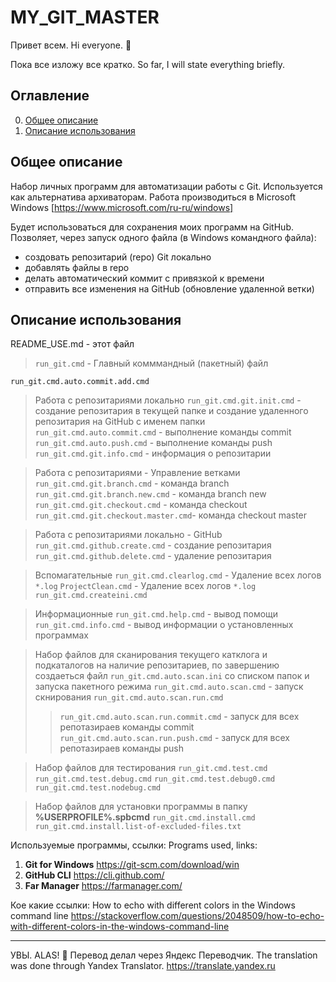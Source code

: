 # MY_GIT_MASTER

Привет всем. Hi everyone. :wave:

Пока все изложу все кратко. 
So far, I will state everything briefly.

## Оглавление
0. [Общее описание](#Общее-описание)
1. [Описание использования](#Описание-использования)

## Общее описание

Набор личных программ для автоматизации работы с Git.
Используется как альтернатива архиваторам.
Работа производиться в Microsoft Windows [https://www.microsoft.com/ru-ru/windows]

Будет использоваться для сохранения моих программ на GitHub. 
Позволяет, через запуск одного файла (в Windows командного файла):
 - создовать репозитарий (repo) Git локально
 - добавлять файлы в repo
 - делать автоматический коммит с привязкой к времени
 - отправить все изменения на GitHub (обновление удаленной ветки)

## Описание использования

README_USE.md - этот файл

>`run_git.cmd` - Главный комммандный (пакетный) файл

`run_git.cmd.auto.commit.add.cmd`

> Работа с репозитариями локально
`run_git.cmd.git.init.cmd` - создание репозитария в текущей папке и создание удаленного репозитария на GitHub с именем папки
`run_git.cmd.auto.commit.cmd` - выполнение команды commit
`run_git.cmd.auto.push.cmd` - выполнение команды push
`run_git.cmd.git.info.cmd` - информация о репозитарии

> Работа с репозитариями - Управление ветками
`run_git.cmd.git.branch.cmd` - команда branch
`run_git.cmd.git.branch.new.cmd` - команда branch new
`run_git.cmd.git.checkout.cmd` - команда checkout
`run_git.cmd.git.checkout.master.cmd`- команда checkout master

> Работа с репозитариями локально - GitHub
`run_git.cmd.github.create.cmd` - создание репозитария
`run_git.cmd.github.delete.cmd` - удаление репозитария


> Вспомагательные
`run_git.cmd.clearlog.cmd` - Удаление всех логов `*.log`
`ProjectClean.cmd` - Удаление всех логов `*.log`
`run_git.cmd.createini.cmd`

> Информационные
`run_git.cmd.help.cmd` - вывод помощи
`run_git.cmd.info.cmd` - вывод информации о установленных программах

> Набор файлов для сканирования текущего катклога и подкаталогов на наличие репозитариев,
по завершению создаеться файл `run_git.cmd.auto.scan.ini` со списком папок и запуска пакетного режима
`run_git.cmd.auto.scan.cmd` - запуск скнирования
`run_git.cmd.auto.scan.run.cmd`
>>`run_git.cmd.auto.scan.run.commit.cmd` - запуск для всех репотазираев команды commit
>>`run_git.cmd.auto.scan.run.push.cmd` - запуск для всех репотазираев команды push


> Набор файлов для тестирования
`run_git.cmd.test.cmd`
`run_git.cmd.test.debug.cmd`
`run_git.cmd.test.debug0.cmd`
`run_git.cmd.test.nodebug.cmd`

> Набор файлов для установки программы в папку **%USERPROFILE%\.spbcmd**
`run_git.cmd.install.cmd`
`run_git.cmd.install.list-of-excluded-files.txt`


Используемые программы, ссылки:
Programs used, links:
1. **Git for Windows**	https://git-scm.com/download/win
2. **GitHub CLI**	https://cli.github.com/
3. **Far Manager**	https://farmanager.com/

Кое какие ссылки:
 How to echo with different colors in the Windows command line https://stackoverflow.com/questions/2048509/how-to-echo-with-different-colors-in-the-windows-command-line

____
УВЫ. ALAS! :raised_hands:
Перевод делал через Яндекс Переводчик.
The translation was done through Yandex Translator. https://translate.yandex.ru
